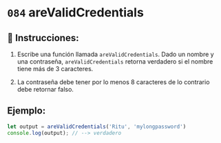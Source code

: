 # `084` areValidCredentials

## 📝 Instrucciones: 

1. Escribe una función llamada `areValidCredentials`. Dado un nombre y una contraseña,  `areValidCredentials` retorna verdadero si el nombre tiene más de 3 caracteres. 

2. La contraseña debe tener por lo menos 8 caracteres de lo contrario debe retornar falso.

## Ejemplo:

```js
let output = areValidCredentials('Ritu', 'mylongpassword')
console.log(output); // --> verdadero
```
